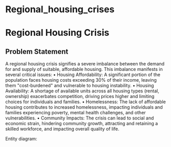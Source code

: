 # Regional_housing_crises

# Regional Housing Crisis

## Problem Statement
A regional housing crisis signifies a severe imbalance between the demand for and supply of suitable, affordable housing. This imbalance manifests in several critical issues: 
•	Housing Affordability: A significant portion of the population faces housing costs exceeding 30% of their income, leaving them "cost-burdened" and vulnerable to housing instability. 
•	Housing Availability: A shortage of available units across all housing types (rental, ownership) exacerbates competition, driving prices higher and limiting choices for individuals and families. 
•	Homelessness: The lack of affordable housing contributes to increased homelessness, impacting individuals and families experiencing poverty, mental health challenges, and other vulnerabilities. 
•	Community Impacts: The crisis can lead to social and economic strain, hindering community growth, attracting and retaining a skilled workforce, and impacting overall quality of life.

Entity diagram:
